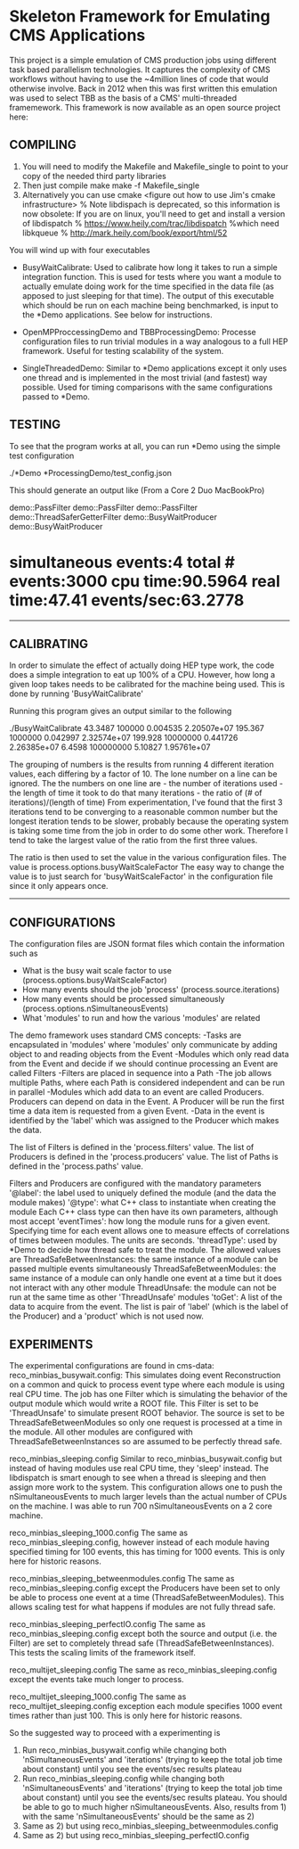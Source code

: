 # Skeleton Framework for Emulating CMS Applications
This project is a simple emulation of CMS production jobs using different task based parallelism technologies.  It captures the complexity of CMS workflows without having to use the ~4million lines of code that would otherwise involve.  Back in 2012 when this was first written this emulation was used to select TBB as the basis of a CMS' multi-threaded framemework.  This framework is now available as an open source project here:
<URL for stitched>

## COMPILING

1) You will need to modify the Makefile and Makefile_single to point to your copy of the needed third party libraries
2) Then just compile
	make 
	make -f Makefile_single
3) Alternatively you can use cmake <figure out how to use Jim's cmake infrastructure>
% Note libdispach is deprecated, so this information is now obsolete: If you are on linux, you'll need to get and install a version of libdispatch
%        https://www.heily.com/trac/libdispatch
%which need libkqueue
%        http://mark.heily.com/book/export/html/52
	
You will wind up with four executables

- BusyWaitCalibrate: 
Used to calibrate how long it takes to run a simple integration function. This is used for tests where you want a module to actually emulate doing work for the time specified in the data file (as apposed to just sleeping for that time).  The output of this executable which should be run on each machine being benchmarked, is input to the *Demo applications.  See below for instructions.

- OpenMPProccessingDemo and TBBProcessingDemo:
Processe configuration files to run trivial modules in a way analogous to a full HEP framework. Useful for testing scalability of the system.

- SingleThreadedDemo:
Similar to *Demo applications except it only uses one thread and is implemented in the most trivial (and fastest) way possible. Used for timing comparisons with the same configurations passed to *Demo.

## TESTING
To see that the program works at all, you can run *Demo using the simple test configuration

./*Demo *ProcessingDemo/test_config.json

This should generate an output like (From a Core 2 Duo MacBookPro)

demo::PassFilter
demo::PassFilter
demo::PassFilter
demo::ThreadSaferGetterFilter
demo::BusyWaitProducer
demo::BusyWaitProducer
# simultaneous events:4 total # events:3000 cpu time:90.5964 real time:47.41 events/sec:63.2778

--------------------------------------
## CALIBRATING

In order to simulate the effect of actually doing HEP type work, the code does a simple integration to eat up 100% of a CPU. However, how long a given loop takes needs to be calibrated for the machine being used.  This is done by running 'BusyWaitCalibrate'

Running this program gives an output similar to the following

./BusyWaitCalibrate 
43.3487
100000 0.004535 2.20507e+07
195.367
1000000 0.042997 2.32574e+07
199.928
10000000 0.441726 2.26385e+07
6.4598
100000000 5.10827 1.95761e+07

The grouping of numbers is the results from running 4 different iteration values, each differing by a factor of 10. The lone number on a line can be ignored. The the numbers on one line are
	- the number of iterations used
	- the length of time it took to do that many iterations
	- the ratio of (# of iterations)/(length of time)
From experimentation, I've found that the first 3 iterations tend to be converging to a reasonable common number but the longest iteration tends to be slower, probably because the operating system is taking some time from the job in order to do some other work.  Therefore I tend to take the largest value of the ratio from the first three values.

The ratio is then used to set the value in the various configuration files. The value is
	process.options.busyWaitScaleFactor
The easy way to change the value is to just search for 'busyWaitScaleFactor' in the configuration file since it only appears once.


--------------------------------------
## CONFIGURATIONS

The configuration files are JSON format files which contain the information such as
- What is the busy wait scale factor to use (process.options.busyWaitScaleFactor)
- How many events should the job 'process' (process.source.iterations)
- How many events should be processed simultaneously (process.options.nSimultaneousEvents)
- What 'modules' to run and how the various 'modules' are related

The demo framework uses standard CMS concepts:
	-Tasks are encapsulated in 'modules' where 'modules' only communicate by adding object to and reading objects from the Event
	-Modules which only read data from the Event and decide if we should continue processing an Event are called Filters
	-Filters are placed in sequence into a Path
	-The job allows multiple Paths, where each Path is considered independent and can be run in parallel
	-Modules which add data to an event are called Producers. Producers can depend on data in the Event. A Producer will be run the first time a data item is requested from a given Event.
	-Data in the event is identified by the 'label' which was assigned to the Producer which makes the data.

The list of Filters is defined in the 'process.filters' value.
The list of Producers is defined in the 'process.producers' value.
The list of Paths is defined in the 'process.paths' value.

Filters and Producers are configured with the mandatory parameters
	'@label': the label used to uniquely defined the module (and the data the module makes)
	'@type':  what C++ class to instantiate when creating the module
Each C++ class type can then have its own parameters, although most accept
	'eventTimes': how long the module runs for a given event. Specifying time for each event allows one to measure effects of correlations of times between modules. The units are seconds.
	'threadType': used by *Demo to decide how thread safe to treat the module. The allowed values are
		ThreadSafeBetweenInstances: the same instance of a module can be passed multiple events simultaneously
		ThreadSafeBetweenModules: the same instance of a module can only handle one event at a time but it does not interact with any other module
		ThreadUnsafe: the module can not be run at the same time as other 'ThreadUnsafe' modules
	'toGet': A list of the data to acquire from the event. The list is pair of 'label' (which is the label of the Producer) and a 'product' which is not used now.

## EXPERIMENTS

The experimental configurations are found in cms-data:
reco_minbias_busywait.config: 
This simulates doing event Reconstruction on a common and quick to process event type where each module is using real CPU time. The job has one Filter which is simulating the behavior of the output module which would write a ROOT file. This Filter is set to be 'ThreadUnsafe' to simulate present ROOT behavior. The source is set to be ThreadSafeBetweenModules so only one request is processed at a time in the module. All other modules are configured with ThreadSafeBetweenInstances so are assumed to be perfectly thread safe.

reco_minbias_sleeping.config
Similar to reco_minbias_busywait.config but instead of having modules use real CPU time, they 'sleep' instead. The libdispatch is smart enough to see when a thread is sleeping and then assign more work to the system. This configuration allows one to push the nSimultaneousEvents to much larger levels than the actual number of CPUs on the machine. I was able to run 700 nSimultaneousEvents on a 2 core machine.

reco_minbias_sleeping_1000.config
The same as reco_minbias_sleeping.config, however instead of each module having specified timing for 100 events, this has timing for 1000 events. This is only here for historic reasons.

reco_minbias_sleeping_betweenmodules.config
The same as reco_minbias_sleeping.config except the Producers have been set to only be able to process one event at a time (ThreadSafeBetweenModules). This allows scaling test for what happens if modules are not fully thread safe.

reco_minbias_sleeping_perfectIO.config
The same as reco_minbias_sleeping.config except both the source and output (i.e. the Filter) are set to completely thread safe (ThreadSafeBetweenInstances). This tests the scaling limits of the framework itself.

reco_multijet_sleeping.config
The same as reco_minbias_sleeping.config except the events take much longer to process.

reco_multijet_sleeping_1000.config
The same as reco_multijet_sleeping.config exception each module specifies 1000 event times rather than just 100. This is only here for historic reasons.

So the suggested way to proceed with a experimenting is
1) Run reco_minbias_busywait.config while changing both 'nSimultaneousEvents' and 'iterations' (trying to keep the total job time about constant) until you see the events/sec results plateau
2) Run reco_minbias_sleeping.config while changing both 'nSimultaneousEvents' and 'iterations' (trying to keep the total job time about constant) until you see the events/sec results plateau. You should be able to go to much higher nSimultaneousEvents. Also, results from 1) with the same 'nSimultaneousEvents' should be the same as 2)
3) Same as 2) but using reco_minbias_sleeping_betweenmodules.config
4) Same as 2) but using reco_minbias_sleeping_perfectIO.config

